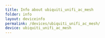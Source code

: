 ```yaml
---
title: Info about ubiquiti_unifi_ac_mesh
folder: info
layout: deviceinfo
permalink: /devices/ubiquiti_unifi_ac_mesh/
device: ubiquiti_unifi_ac_mesh
---
```

